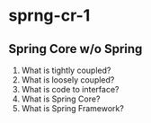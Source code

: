 # sprng-cr-1

## Spring Core w/o Spring

1. What is tightly coupled?
2. What is loosely coupled?
3. What is code to interface?
4. What is Spring Core?
5. What is Spring Framework?